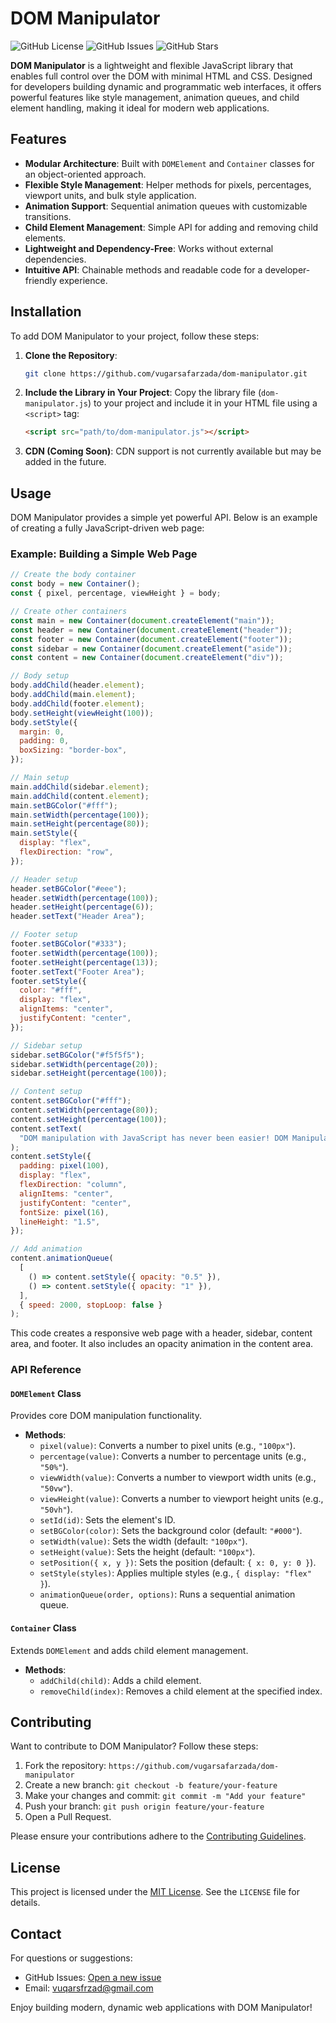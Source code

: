 # DOM Manipulator

![GitHub License](https://img.shields.io/badge/license-MIT-blue.svg)
![GitHub Issues](https://img.shields.io/github/issues/vugarsafarzada/dom-manipulator)
![GitHub Stars](https://img.shields.io/github/stargazers/vugarsafarzada/dom-manipulator)

**DOM Manipulator** is a lightweight and flexible JavaScript library that enables full control over the DOM with minimal HTML and CSS. Designed for developers building dynamic and programmatic web interfaces, it offers powerful features like style management, animation queues, and child element handling, making it ideal for modern web applications.

## Features

- **Modular Architecture**: Built with `DOMElement` and `Container` classes for an object-oriented approach.
- **Flexible Style Management**: Helper methods for pixels, percentages, viewport units, and bulk style application.
- **Animation Support**: Sequential animation queues with customizable transitions.
- **Child Element Management**: Simple API for adding and removing child elements.
- **Lightweight and Dependency-Free**: Works without external dependencies.
- **Intuitive API**: Chainable methods and readable code for a developer-friendly experience.

## Installation

To add DOM Manipulator to your project, follow these steps:

1. **Clone the Repository**:
   ```bash
   git clone https://github.com/vugarsafarzada/dom-manipulator.git
   ```

2. **Include the Library in Your Project**:
   Copy the library file (`dom-manipulator.js`) to your project and include it in your HTML file using a `<script>` tag:
   ```html
   <script src="path/to/dom-manipulator.js"></script>
   ```

3. **CDN (Coming Soon)**:
   CDN support is not currently available but may be added in the future.

## Usage

DOM Manipulator provides a simple yet powerful API. Below is an example of creating a fully JavaScript-driven web page:

### Example: Building a Simple Web Page

```javascript
// Create the body container
const body = new Container();
const { pixel, percentage, viewHeight } = body;

// Create other containers
const main = new Container(document.createElement("main"));
const header = new Container(document.createElement("header"));
const footer = new Container(document.createElement("footer"));
const sidebar = new Container(document.createElement("aside"));
const content = new Container(document.createElement("div"));

// Body setup
body.addChild(header.element);
body.addChild(main.element);
body.addChild(footer.element);
body.setHeight(viewHeight(100));
body.setStyle({
  margin: 0,
  padding: 0,
  boxSizing: "border-box",
});

// Main setup
main.addChild(sidebar.element);
main.addChild(content.element);
main.setBGColor("#fff");
main.setWidth(percentage(100));
main.setHeight(percentage(80));
main.setStyle({
  display: "flex",
  flexDirection: "row",
});

// Header setup
header.setBGColor("#eee");
header.setWidth(percentage(100));
header.setHeight(percentage(6));
header.setText("Header Area");

// Footer setup
footer.setBGColor("#333");
footer.setWidth(percentage(100));
footer.setHeight(percentage(13));
footer.setText("Footer Area");
footer.setStyle({
  color: "#fff",
  display: "flex",
  alignItems: "center",
  justifyContent: "center",
});

// Sidebar setup
sidebar.setBGColor("#f5f5f5");
sidebar.setWidth(percentage(20));
sidebar.setHeight(percentage(100));

// Content setup
content.setBGColor("#fff");
content.setWidth(percentage(80));
content.setHeight(percentage(100));
content.setText(
  "DOM manipulation with JavaScript has never been easier! DOM Manipulator combines style, animation, and structure management in a single library."
);
content.setStyle({
  padding: pixel(100),
  display: "flex",
  flexDirection: "column",
  alignItems: "center",
  justifyContent: "center",
  fontSize: pixel(16),
  lineHeight: "1.5",
});

// Add animation
content.animationQueue(
  [
    () => content.setStyle({ opacity: "0.5" }),
    () => content.setStyle({ opacity: "1" }),
  ],
  { speed: 2000, stopLoop: false }
);
```

This code creates a responsive web page with a header, sidebar, content area, and footer. It also includes an opacity animation in the content area.

### API Reference

#### `DOMElement` Class
Provides core DOM manipulation functionality.

- **Methods**:
  - `pixel(value)`: Converts a number to pixel units (e.g., `"100px"`).
  - `percentage(value)`: Converts a number to percentage units (e.g., `"50%"`).
  - `viewWidth(value)`: Converts a number to viewport width units (e.g., `"50vw"`).
  - `viewHeight(value)`: Converts a number to viewport height units (e.g., `"50vh"`).
  - `setId(id)`: Sets the element's ID.
  - `setBGColor(color)`: Sets the background color (default: `"#000"`).
  - `setWidth(value)`: Sets the width (default: `"100px"`).
  - `setHeight(value)`: Sets the height (default: `"100px"`).
  - `setPosition({ x, y })`: Sets the position (default: `{ x: 0, y: 0 }`).
  - `setStyle(styles)`: Applies multiple styles (e.g., `{ display: "flex" }`).
  - `animationQueue(order, options)`: Runs a sequential animation queue.

#### `Container` Class
Extends `DOMElement` and adds child element management.

- **Methods**:
  - `addChild(child)`: Adds a child element.
  - `removeChild(index)`: Removes a child element at the specified index.

## Contributing

Want to contribute to DOM Manipulator? Follow these steps:

1. Fork the repository: `https://github.com/vugarsafarzada/dom-manipulator`
2. Create a new branch: `git checkout -b feature/your-feature`
3. Make your changes and commit: `git commit -m "Add your feature"`
4. Push your branch: `git push origin feature/your-feature`
5. Open a Pull Request.

Please ensure your contributions adhere to the [Contributing Guidelines](CONTRIBUTING.md).

## License

This project is licensed under the [MIT License](LICENSE). See the `LICENSE` file for details.

## Contact

For questions or suggestions:
- GitHub Issues: [Open a new issue](https://github.com/vugarsafarzada/dom-manipulator/issues)
- Email: vuqarsfrzad@gmail.com

Enjoy building modern, dynamic web applications with DOM Manipulator!
